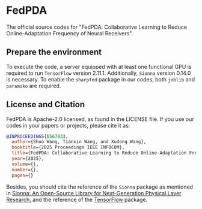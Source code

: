 # FedPDA
The official source codes for "FedPDA: Collaborative Learning to Reduce Online-Adaptation Frequency of Neural Receivers".

## Prepare the environment
To execute the code, a server equipped with at least one functional GPU is required to run `TensorFlow` version 2.11.1. Additionally, `Sionna` version 0.14.0 is necessary. To enable the `sharpfed` package in our codes, both `joblib` and `paramiko` are required.

## License and Citation
FedPDA is Apache-2.0 licensed, as found in the LICENSE file.
If you use our codes in your papers or projects, please cite it as:
```bibtex
@INPROCEEDINGS{6567033,
  author={Shuo Wang, Tianxin Wang, and Xudong Wang},
  booktitle={2025 Proceedings IEEE INFOCOM}, 
  title={FedPDA: Collaborative Learning to Reduce Online-Adaptation Frequency of Neural Receivers}, 
  year={2025},
  volume={},
  number={},
  pages={}
```
Besides, you should cite the reference of the `Sionna` package as mentioned in [Sionna: An Open-Source Library for Next-Generation Physical Layer Research](https://github.com/NVlabs/sionna), and the reference of the [TensorFlow](https://github.com/tensorflow/tensorflow) package.